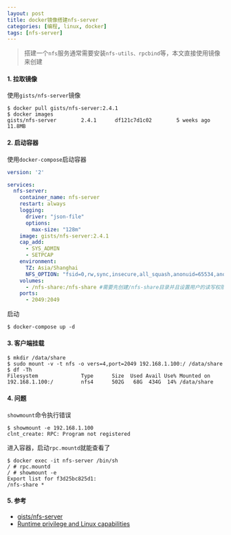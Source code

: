 ```yaml
---
layout: post
title: docker镜像搭建nfs-server
categories: [编程, linux, docker]
tags: [nfs-server]
---
```



> 搭建一个`nfs`服务通常需要安装`nfs-utils、rpcbind`等，本文直接使用镜像来创建

#### 1. 拉取镜像

使用`gists/nfs-server`镜像

```
$ docker pull gists/nfs-server:2.4.1
$ docker images
gists/nfs-server        2.4.1      df121c7d1c02        5 weeks ago         11.8MB
```

#### 2. 启动容器

使用`docker-compose`启动容器

```yaml
version: '2'

services:
  nfs-server:
    container_name: nfs-server
    restart: always
    logging:
      driver: "json-file"
      options:
        max-size: "128m"
    image: gists/nfs-server:2.4.1
    cap_add:
      - SYS_ADMIN
      - SETPCAP
    environment:
      TZ: Asia/Shanghai
      NFS_OPTION: "fsid=0,rw,sync,insecure,all_squash,anonuid=65534,anongid=65534,no_subtree_check,nohide"
    volumes:
      - /nfs-share:/nfs-share #需要先创建/nfs-share目录并且设置用户的读写权限
    ports:
      - 2049:2049
```

启动

```
$ docker-compose up -d
```

#### 3. 客户端挂载

```
$ mkdir /data/share
$ sudo mount -v -t nfs -o vers=4,port=2049 192.168.1.100:/ /data/share
$ df -Th
Filesystem              Type      Size  Used Avail Use% Mounted on
192.168.1.100:/         nfs4      502G   68G  434G  14% /data/share
```

#### 4. 问题

`showmount`命令执行错误

```
$ showmount -e 192.168.1.100
clnt_create: RPC: Program not registered
```

进入容器，启动`rpc.mountd`就能查看了

```
$ docker exec -it nfs-server /bin/sh
/ # rpc.mountd
/ # showmount -e
Export list for f3d25bc825d1:
/nfs-share *
```

#### 5. 参考

* [gists/nfs-server](https://hub.docker.com/r/gists/nfs-server)
* [Runtime privilege and Linux capabilities](https://docs.docker.com/engine/reference/run/#runtime-privilege-and-linux-capabilities)
